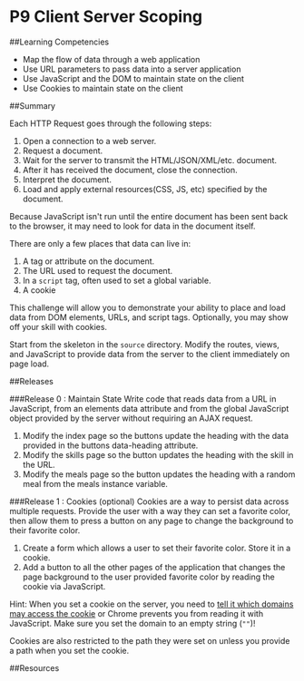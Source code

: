 # P9 Client Server Scoping 
 
##Learning Competencies 
* Map the flow of data through a web application
* Use URL parameters to pass data into a server application
* Use JavaScript and the DOM to maintain state on the client
* Use Cookies to maintain state on the client

##Summary 

Each HTTP Request goes through the following steps:
1. Open a connection to a web server.
2. Request a document.
3. Wait for the server to transmit the HTML/JSON/XML/etc. document.
4. After it has received the document, close the connection.
5. Interpret the document.
6. Load and apply external resources(CSS, JS, etc) specified by the document.

Because JavaScript isn't run until the entire document has been sent back to the
browser, it may need to look for data in the document itself.

There are only a few places that data can live in:

1. A tag or attribute on the document.
2. The URL used to request the document.
3. In a `script` tag, often used to set a global variable.
4. A cookie

This challenge will allow you to demonstrate your ability to place and load data from DOM elements, URLs, and script tags. Optionally, you may show off your skill with cookies.

Start from the skeleton in the `source` directory.  Modify the routes, views, and JavaScript to provide data from the server to the client immediately on page load.

##Releases

###Release 0 : Maintain State
Write code that reads data from a URL in JavaScript, from an elements data attribute and from the global JavaScript object provided by the server without requiring an AJAX request.


1. Modify the index page so the buttons update the heading with the data
   provided in the buttons data-heading attribute.
2. Modify the skills page so the button updates the heading with the
   skill in the URL.
3. Modify the meals page so the button updates the heading with a random meal
   from the meals instance variable.


###Release 1 : Cookies (optional)
Cookies are a way to persist data across multiple requests. Provide the user
with a way they can set a favorite color, then allow them to press a button on
any page to change the background to their favorite color.

1. Create a form which allows a user to set their favorite color. Store it in a cookie.
2. Add a button to all the other pages of the application that changes the page background to the user provided favorite color by reading the cookie via JavaScript.

Hint: When you set a cookie on the server, you need to [tell it which domains may access the cookie](http://stackoverflow.com/questions/5078091/sinatra-response-set-cookie-doesnt-work)
or Chrome prevents you from reading it with JavaScript. Make sure you set the
domain to an empty string (`""`)!

Cookies are also restricted to the path they were set on unless you provide a
path when you set the cookie.


<!-- ##Optimize Your Learning  -->

##Resources